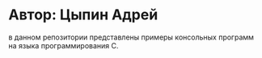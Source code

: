 # Автор: Цыпин Адрей
в данном репозитории представлены примеры консольных программ на языка программирования С.